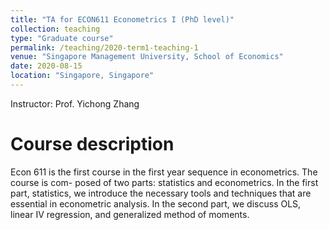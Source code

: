 ```yaml
---
title: "TA for ECON611 Econometrics I (PhD level)"
collection: teaching
type: "Graduate course"
permalink: /teaching/2020-term1-teaching-1
venue: "Singapore Management University, School of Economics"
date: 2020-08-15
location: "Singapore, Singapore"
---
```


Instructor: Prof. Yichong Zhang

Course description
======
Econ 611 is the first course in the first year sequence in econometrics. The course is com- posed of two parts: statistics and econometrics. In the first part, statistics, we introduce the necessary tools and techniques that are essential in econometric analysis. In the second part, we discuss OLS, linear IV regression, and generalized method of moments.
